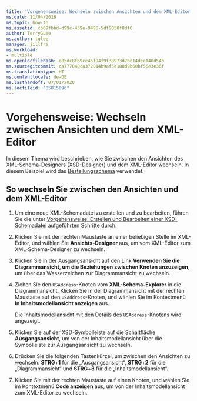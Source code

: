 ```yaml
---
title: 'Vorgehensweise: Wechseln zwischen Ansichten und dem XML-Editor'
ms.date: 11/04/2016
ms.topic: how-to
ms.assetid: cb69fbbd-d99c-439e-9498-5df9050f8df0
author: TerryGLee
ms.author: tglee
manager: jillfra
ms.workload:
- multiple
ms.openlocfilehash: e85dc8f69ce45f94f9f38973d76e14dee140d54b
ms.sourcegitcommit: ca777040ca372014b9af5e188d9b60bf56e3e36f
ms.translationtype: HT
ms.contentlocale: de-DE
ms.lasthandoff: 07/01/2020
ms.locfileid: "85815096"
---
```

# <a name="how-to-switch-between-views-and-the-xml-editor"></a>Vorgehensweise: Wechseln zwischen Ansichten und dem XML-Editor

In diesem Thema wird beschrieben, wie Sie zwischen den Ansichten des XML-Schema-Designers (XSD-Designer) und dem XML-Editor wechseln. In diesem Beispiel wird das [Bestellungsschema](../xml-tools/sample-xsd-file-simple-schema.md) verwendet.

## <a name="to-switch-between-the-views-and-the-xml-editor"></a>So wechseln Sie zwischen den Ansichten und dem XML-Editor

1. Um eine neue XML-Schemadatei zu erstellen und zu bearbeiten, führen Sie die unter [Vorgehensweise: Erstellen und Bearbeiten einer XSD-Schemadatei](../xml-tools/how-to-create-and-edit-an-xsd-schema-file.md) aufgeführten Schritte durch.

2. Klicken Sie mit der rechten Maustaste an einer beliebigen Stelle im XML-Editor, und wählen Sie **Ansichts-Designer** aus, um vom XML-Editor zum XML-Schema-Designer zu wechseln.

3. Klicken Sie in der Ausgangsansicht auf den Link **Verwenden Sie die Diagrammansicht, um die Beziehungen zwischen Knoten anzuzeigen**, um über das Wasserzeichen zur Diagrammansicht zu wechseln.

4. Ziehen Sie den `USAddress`-Knoten vom **XML-Schema-Explorer** in die Diagrammansicht. Klicken Sie in der Diagrammansicht mit der rechten Maustaste auf den `USAddress`-Knoten, und wählen Sie im Kontextmenü **In Inhaltsmodellansicht anzeigen** aus.

     Die Inhaltsmodellansicht mit den Details des `USAddress`-Knotens wird angezeigt.

5. Klicken Sie auf der XSD-Symbolleiste auf die Schaltfläche **Ausgangsansicht**, um von der Inhaltsmodellansicht über die Symbolleiste zur Ausgangsansicht zu wechseln.

6. Drücken Sie die folgenden Tastenkürzel, um zwischen den Ansichten zu wechseln: **STRG**+**1** für die „Ausgangsansicht“, **STRG**+**2** für die „Diagrammansicht“ und **STRG**+**3** für die „Inhaltsmodellansicht“.

7. Klicken Sie mit der rechten Maustaste auf einen Knoten, und wählen Sie im Kontextmenü **Code anzeigen** aus, um von der Inhaltsmodellansicht zum XML-Editor zu wechseln.
